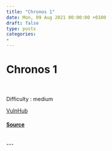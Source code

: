 ```yaml
---
title: "Chronos 1"
date: Mon, 09 Aug 2021 00:00:00 +0100
draft: false
type: posts
categories: 
- 
---
```

# Chronos 1

<br/>

<br/>
Difficulty : medium

  
  
  
[VulnHub](https://www.vulnhub.com/)

#### [Source](https://www.vulnhub.com/entry/chronos_1,735/)

<br/>
---
